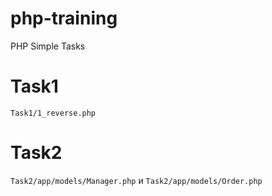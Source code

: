 # php-training
PHP Simple Tasks

# Task1
`Task1/1_reverse.php`

# Task2
`Task2/app/models/Manager.php` и `Task2/app/models/Order.php`

